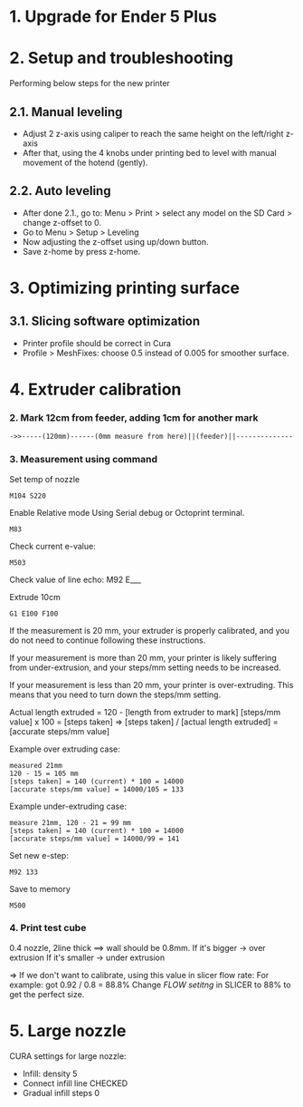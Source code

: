 # 1. Upgrade for Ender 5 Plus

# 2. Setup and troubleshooting
Performing below steps for the new printer
## 2.1. Manual leveling
- Adjust 2 z-axis using caliper to reach the same height on the left/right z-axis
- After that, using the 4 knobs under printing bed to level with manual movement of the hotend (gently).
## 2.2. Auto leveling
- After done 2.1., go to:
Menu > Print > select any model on the SD Card > change z-offset to 0.
- Go to Menu > Setup > Leveling
- Now adjusting the z-offset using up/down button.
- Save z-home by press z-home.

# 3. Optimizing printing surface
## 3.1. Slicing software optimization
- Printer profile should be correct in Cura
- Profile > MeshFixes: choose 0.5 instead of 0.005 for smoother surface.

# 4. Extruder calibration
### 2. Mark 12cm from feeder, adding 1cm for another mark
```
->>-----(120mm)------(0mm measure from here)||(feeder)||--------------
```

### 3. Measurement using command 
Set temp of nozzle
```
M104 S220
```

Enable Relative mode
Using Serial debug or Octoprint terminal.
```
M83
```

Check current e-value:
```
M503
```
Check value of line echo: M92 E___

Extrude 10cm
```
G1 E100 F100
```

If the measurement is 20 mm, your extruder is properly calibrated, and you do not need to continue following these instructions.

If your measurement is more than 20 mm, your printer is likely suffering from under-extrusion, and your steps/mm setting needs to be increased.

If your measurement is less than 20 mm, your printer is over-extruding. This means that you need to turn down the steps/mm setting.

Actual length extruded = 120 -  [length from extruder to mark]
[steps/mm value] x 100 = [steps taken]
=> [steps taken] / [actual length extruded] = [accurate steps/mm value]

Example over extruding case: 
```
measured 21mm
120 - 15 = 105 mm
[steps taken] = 140 (current) * 100 = 14000
[accurate steps/mm value] = 14000/105 = 133
```

Example under-extruding case: 
```
measure 21mm, 120 - 21 = 99 mm
[steps taken] = 140 (current) * 100 = 14000
[accurate steps/mm value] = 14000/99 = 141
```

Set new e-step:
```
M92 133
```

Save to memory
```
M500
```

### 4. Print test cube
0.4 nozzle, 2line thick ==> wall should be 0.8mm.
If it's bigger -> over extrusion
If it's smaller -> under extrusion

=> If we don't want to calibrate, using this value in slicer flow rate:
For example: got 0.92 / 0.8 = 88.8% 
Change *FLOW setitng* in SLICER to 88% to get the perfect size.

# 5. Large nozzle
 CURA settings for large nozzle:
 - Infill: density 5
 - Connect infill line CHECKED
 - Gradual infill steps 0
